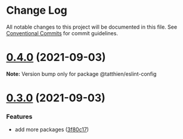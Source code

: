 # Change Log

All notable changes to this project will be documented in this file.
See [Conventional Commits](https://conventionalcommits.org) for commit guidelines.

# [0.4.0](https://github.com/tatthien/eslint-config/compare/v0.3.0...v0.4.0) (2021-09-03)

**Note:** Version bump only for package @tatthien/eslint-config





# [0.3.0](https://github.com/tatthien/eslint-config/compare/v0.2.0...v0.3.0) (2021-09-03)


### Features

* add more packages ([3f80c17](https://github.com/tatthien/eslint-config/commit/3f80c175d6f9491fa067729f23a8cdc27d24f238))
